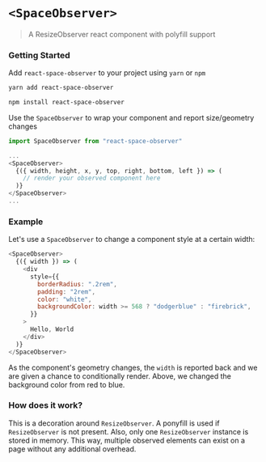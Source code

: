 # `<SpaceObserver>`

> A ResizeObserver react component with polyfill support

### Getting Started

Add `react-space-observer` to your project using `yarn` or `npm`

```bash
yarn add react-space-observer
```

```bash
npm install react-space-observer
```

Use the `SpaceObserver` to wrap your component and report size/geometry changes

```js
import SpaceObserver from "react-space-observer"

...
<SpaceObserver>
  {({ width, height, x, y, top, right, bottom, left }) => (
    // render your observed component here
  )}
</SpaceObserver>
...
```

### Example

Let's use a `SpaceObserver` to change a component style at a certain width:

```js
<SpaceObserver>
  {({ width }) => (
    <div
      style={{
        borderRadius: ".2rem",
        padding: "2rem",
        color: "white",
        backgroundColor: width >= 568 ? "dodgerblue" : "firebrick",
      }}
    >
      Hello, World
    </div>
  )}
</SpaceObserver>
```

As the component's geometry changes, the `width` is reported back and we are given a chance to conditionally render. Above, we changed the background color from red to blue.

### How does it work?

This is a decoration around `ResizeObserver`. A ponyfill is used if `ResizeObserver` is not present. Also, only one `ResizeObserver` instance is stored in memory. This way, multiple observed elements can exist on a page without any additional overhead.
